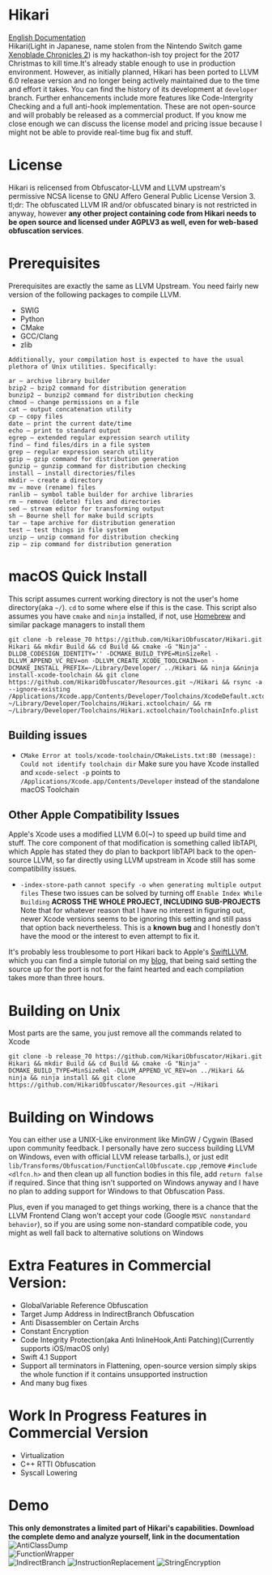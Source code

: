 # Hikari

[English Documentation](https://github.com/HikariObfuscator/Hikari/wiki)   
Hikari(Light in Japanese, name stolen from the Nintendo Switch game [Xenoblade Chronicles 2](http://www.nintendo.co.uk/Games/Nintendo-Switch/Xenoblade-Chronicles-2-1233955.html)) is my hackathon-ish toy project for the 2017 Christmas to kill time.It's already stable enough to use in production environment. However, as initially planned, Hikari  has been ported to LLVM 6.0 release version and no longer being actively maintained due to the time and effort it takes. You can find the history of its development at ``developer`` branch. Further enhancements include more features like Code-Intergrity Checking and a full anti-hook implementation. These are not open-source and will probably be released as a commercial product. If you know me close enough we can discuss the license model and pricing issue because I might not be able to provide real-time bug fix and stuff.

# License
Hikari is relicensed from Obfuscator-LLVM and LLVM upstream's permissive NCSA license to GNU Affero General Public License Version 3. tl;dr: The obfuscated LLVM IR and/or obfuscated binary is not restricted in anyway, however **any other project containing code from Hikari needs to be open source and licensed under AGPLV3 as well, even for web-based obfuscation services**.  

# Prerequisites
Prerequisites are exactly the same as LLVM Upstream.
You need fairly new version of the following packages to compile LLVM.
- SWIG
- Python
- CMake
- GCC/Clang
- zlib

```
Additionally, your compilation host is expected to have the usual plethora of Unix utilities. Specifically:

ar — archive library builder
bzip2 — bzip2 command for distribution generation
bunzip2 — bunzip2 command for distribution checking
chmod — change permissions on a file
cat — output concatenation utility
cp — copy files
date — print the current date/time
echo — print to standard output
egrep — extended regular expression search utility
find — find files/dirs in a file system
grep — regular expression search utility
gzip — gzip command for distribution generation
gunzip — gunzip command for distribution checking
install — install directories/files
mkdir — create a directory
mv — move (rename) files
ranlib — symbol table builder for archive libraries
rm — remove (delete) files and directories
sed — stream editor for transforming output
sh — Bourne shell for make build scripts
tar — tape archive for distribution generation
test — test things in file system
unzip — unzip command for distribution checking
zip — zip command for distribution generation
```


# macOS Quick Install
This script assumes current working directory is not the user's home directory(aka ``~/``). ``cd`` to some where else if this is the case.  This script also assumes you have ``cmake`` and ``ninja`` installed, if not, use [Homebrew](https://brew.sh) and similar package managers to install them    

```
git clone -b release_70 https://github.com/HikariObfuscator/Hikari.git Hikari && mkdir Build && cd Build && cmake -G "Ninja" -DLLDB_CODESIGN_IDENTITY='' -DCMAKE_BUILD_TYPE=MinSizeRel -DLLVM_APPEND_VC_REV=on -DLLVM_CREATE_XCODE_TOOLCHAIN=on -DCMAKE_INSTALL_PREFIX=~/Library/Developer/ ../Hikari && ninja &&ninja install-xcode-toolchain && git clone https://github.com/HikariObfuscator/Resources.git ~/Hikari && rsync -a --ignore-existing /Applications/Xcode.app/Contents/Developer/Toolchains/XcodeDefault.xctoolchain/ ~/Library/Developer/Toolchains/Hikari.xctoolchain/ && rm ~/Library/Developer/Toolchains/Hikari.xctoolchain/ToolchainInfo.plist
```

## Building issues
- ```CMake Error at tools/xcode-toolchain/CMakeLists.txt:80 (message): Could not identify toolchain dir```
 Make sure you have Xcode installed and ``xcode-select -p`` points to ``/Applications/Xcode.app/Contents/Developer`` instead of the standalone macOS Toolchain
 
## Other Apple Compatibility Issues
Apple's Xcode uses a modified LLVM 6.0(~) to speed up build time and stuff. The core component of that modification is something called libTAPI, which Apple has stated they do plan to backport libTAPI back to the open-source LLVM, so far directly using LLVM upstream in Xcode still has some compatibility issues.

- ``-index-store-path`` ``cannot specify -o when generating multiple output files`` These two issues can be solved by turning off ``Enable Index While Building`` **ACROSS THE WHOLE PROJECT, INCLUDING SUB-PROJECTS** Note that for whatever reason that I have no interest in figuring out, newer Xcode versions seems to be ignoring this setting and still pass that option back nevertheless. This is a **known bug** and I honestly don't have the mood or the interest to even attempt to fix it.

It's probably less troublesome to port Hikari back to Apple's [SwiftLLVM](https://github.com/apple/swift), which you can find a simple tutorial on my [blog](https://mayuyu.io/2018/02/13/Porting-Hikari-to-Swift-Clang/), that being said setting the source up for the port is not for the faint hearted and each compilation takes more than three hours.

# Building on Unix
Most parts are the same, you just remove all the commands related to Xcode

```
git clone -b release_70 https://github.com/HikariObfuscator/Hikari.git Hikari && mkdir Build && cd Build && cmake -G "Ninja" -DCMAKE_BUILD_TYPE=MinSizeRel -DLLVM_APPEND_VC_REV=on ../Hikari && ninja && ninja install && git clone https://github.com/HikariObfuscator/Resources.git ~/Hikari
```

# Building on Windows
You can either use a UNIX-Like environment like MinGW / Cygwin (Based upon community feedback. I personally have zero success building LLVM on Windows, even with official LLVM release tarballs.), or just edit ``lib/Transforms/Obfuscation/FunctionCallObfuscate.cpp`` ,remove ``#include <dlfcn.h>`` and then clean up all function bodies in this file, add ``return false`` if required. Since that thing isn't supported on Windows anyway and I have no plan to adding support for Windows to that Obfuscation Pass.

Plus, even if you managed to get things working, there is a chance that the LLVM Frontend Clang won't accept your code (Google ``MSVC nonstandard behavior``), so if you are using some non-standard compatible code, you might as well fall back to alternative solutions on Windows

# Extra Features in Commercial Version:
- GlobalVariable Reference Obfuscation
- Target Jump Address in IndirectBranch Obfuscation
- Anti Disassembler on Certain Archs
- Constant Encryption
- Code Integrity Protection(aka Anti InlineHook,Anti Patching)(Currently supports iOS/macOS only)
- Swift 4.1 Support
- Support all terminators in Flattening, open-source version simply skips the whole function if it contains unsupported instruction
- And many bug fixes

# Work In Progress Features in Commercial Version
- Virtualization
- C++ RTTI Obfuscation
- Syscall Lowering

# Demo   
**This only demonstrates a limited part of Hikari's capabilities. Download the complete demo and analyze yourself, link in the documentation**  
![AntiClassDump](https://github.com/HikariObfuscator/Hikari/blob/master/Images/AntiClassDump.jpeg?raw=true)  
![FunctionWrapper](https://github.com/HikariObfuscator/Hikari/blob/master/Images/FunctionWrapper.jpeg?raw=true)  
![IndirectBranch](https://github.com/HikariObfuscator/Hikari/blob/master/Images/IndirectBranch.jpeg?raw=true)
![InstructionReplacement](https://github.com/HikariObfuscator/Hikari/blob/master/Images/InstructionReplacement.jpeg?raw=true)
![StringEncryption](https://github.com/HikariObfuscator/Hikari/blob/master/Images/StringEncryption.jpeg?raw=true)

